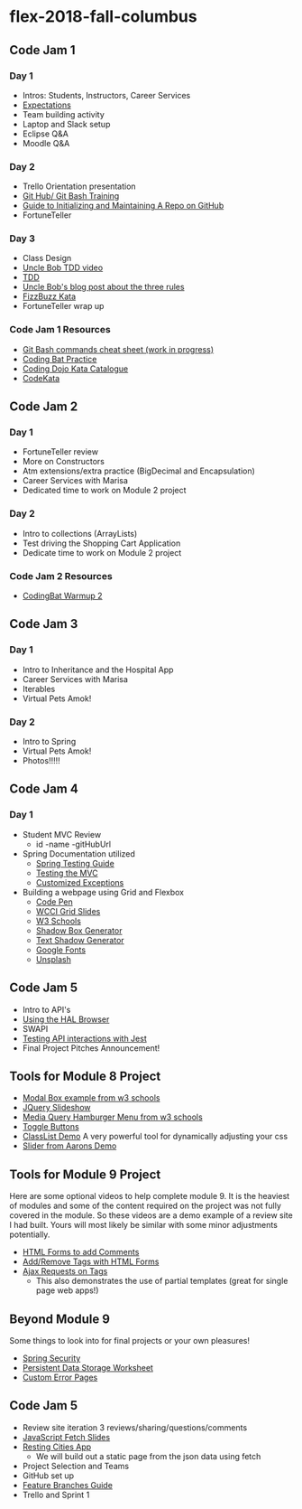 # flex-2018-fall-columbus

## Code Jam 1

### Day 1
- Intros: Students, Instructors, Career Services
- [Expectations](expectations.md)
- Team building activity
- Laptop and Slack setup
- Eclipse Q&A
- Moodle Q&A


### Day 2
- Trello Orientation presentation
- [Git Hub/ Git Bash Training](https://github.com/jlord/git-it-electron)
- [Guide to Initializing and Maintaining A Repo on GitHub](https://wecancodeit.github.io/java-resources/git/managing-your-repo/)
- FortuneTeller

### Day 3
- Class Design
- [Uncle Bob TDD video](https://cleancoders.com/episode/clean-code-episode-1/show)
- [TDD](https://wecancodeit.github.io/java-slides/testing/tdd-intro/#/)
- [Uncle Bob's blog post about the three rules](http://butunclebob.com/ArticleS.UncleBob.TheThreeRulesOfTdd)
- [FizzBuzz Kata](https://wecancodeit.github.io/java-exercises/fundamentals-practice-problems/fizz-buzz/)
- FortuneTeller wrap up

### Code Jam 1 Resources
- [Git Bash commands cheat sheet (work in progress)](https://wecancodeit.github.io/java-resources/bash/)
- [Coding Bat Practice](http://codingbat.com/java/Warmup-1)
- [Coding Dojo Kata Catalogue](http://codingdojo.org/KataCatalogue/)
- [CodeKata](http://codekata.com/)


## Code Jam 2

### Day 1
- FortuneTeller review
- More on Constructors
- Atm extensions/extra practice (BigDecimal and Encapsulation)
- Career Services with Marisa
- Dedicated time to work on Module 2 project

### Day 2
- Intro to collections (ArrayLists)
- Test driving the Shopping Cart Application
- Dedicate time to work on Module 2 project

### Code Jam 2 Resources
- [CodingBat Warmup 2](http://codingbat.com/java/Warmup-2)

## Code Jam 3

### Day 1
- Intro to Inheritance and the Hospital App
- Career Services with Marisa
- Iterables
- Virtual Pets Amok!

### Day 2
- Intro to Spring
- Virtual Pets Amok!
- Photos!!!!!


## Code Jam 4

### Day 1
- Student MVC Review
  - id
  -name
  -gitHubUrl
- Spring Documentation utilized
  - [Spring Testing Guide](https://spring.io/guides/gs/testing-web/)
  - [Testing the MVC](https://www.petrikainulainen.net/programming/spring-framework/unit-testing-of-spring-mvc-controllers-normal-controllers/)
  - [Customized Exceptions](https://www.baeldung.com/spring-response-status-exception)
- Building a webpage using Grid and Flexbox
  - [Code Pen](https://codepen.io/)
  - [WCCI Grid Slides](https://wecancodeit.github.io/java-slides/frontend/css-grid/#/)
  - [W3 Schools](https://www.w3schools.com/)
  - [Shadow Box Generator](https://www.cssmatic.com/box-shadow)
  - [Text Shadow Generator](https://css3gen.com/text-shadow/)
  - [Google Fonts](https://fonts.google.com/)
  - [Unsplash](https://unsplash.com/)

## Code Jam 5

- Intro to API's
- [Using the HAL Browser](https://www.baeldung.com/spring-rest-hal)
- SWAPI
- [Testing API interactions with Jest](jest.md)
- Final Project Pitches Announcement!


## Tools for Module 8 Project
- [Modal Box example from w3 schools](https://codepen.io/akostrick/pen/dKBQrO)
- [JQuery Slideshow](https://codepen.io/akostrick/pen/RJzEbL)
- [Media Query Hamburger Menu from w3 schools](https://codepen.io/akostrick/pen/vrqvGW)
- [Toggle Buttons](https://codepen.io/akostrick/pen/ERBGwN)
- [ClassList Demo](https://codepen.io/akostrick/pen/dKxoJw) A very powerful tool for dynamically adjusting your css 
- [Slider from Aarons Demo](https://codepen.io/akostrick/pen/qKeGdV)


## Tools for Module 9 Project
Here are some optional videos to help complete module 9. It is the heaviest of modules and some of the content required on the project was not fully covered in the module. So these videos are a demo example of a review site I had built. Yours will most likely be similar with some minor adjustments potentially.
- [HTML Forms to add Comments](https://youtu.be/zHUIy6QNn4Q)
- [Add/Remove Tags with HTML Forms](https://youtu.be/X_OAUhbqauk)
- [Ajax Requests on Tags](https://youtu.be/KCxp74Et7T0) 
    - This also demonstrates the use of partial templates (great for single page web apps!)

## Beyond Module 9 
Some things to look into for final projects or your own pleasures!
- [Spring Security](https://github.com/AlanKostrick/spring-security-with-uploader) 
- [Persistent Data Storage Worksheet](https://wecancodeit.github.io/java-resources/data-access/h2/persistent-storage/)
- [Custom Error Pages](https://www.baeldung.com/spring-boot-custom-error-page)

## Code Jam 5
- Review site iteration 3 reviews/sharing/questions/comments
- [JavaScript Fetch Slides](https://wecancodeit.github.io/java-slides/frontend/js-fetch/#/)
- [Resting Cities App](https://github.com/AlanKostrick/resting-cities)
  - We will build out a static page from the json data using fetch 
- Project Selection and Teams
- GitHub set up
- [Feature Branches Guide](tbd)
- Trello and Sprint 1



